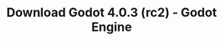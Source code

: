 ---
# Generated by /tools/generators/src/download_archive_generator !!! do not edit by hand !!!
title: 'Download Godot 4.0.3 (rc2) - Godot Engine'
type: 'download/archive'
name: '4.0.3'
flavor: 'rc2'
release_date: '2023-05-12T03:00:00-00:00'
release_notes: 'article/release-candidate-godot-4-0-3-rc-2/'
primaryPlatforms:
  - 'android.apk'
  - 'linux.64'
  - 'macos.universal'
  - 'windows.64'
  - 'web'
  - 'templates'
links:
  android.apk:
    name: 'android.apk'
    title: 'Android'
    caption: 'APK Universal (ARM64 + ARMv7 + x86_64 + x86)'
    tags:
      - 'APK download'
      - 'ARM64/v7'
      - 'x86 (64 & 32 bit)'
    hosts:
      github_builds:
        regular: 'https://github.com/godotengine/godot-builds/releases/download/4.0.3-rc2/Godot_v4.0.3-rc2_android_editor.apk'
        mono: '#'
      github:
        regular: 'https://github.com/godotengine/godot/releases/download/4.0.3-rc2/Godot_v4.0.3-rc2_android_editor.apk'
        mono: '#'
  linux.64:
    name: 'linux.64'
    title: 'Linux'
    caption: 'Padrão (x86_64)'
    tags:
      - '64 bit'
    hosts:
      github_builds:
        regular: 'https://github.com/godotengine/godot-builds/releases/download/4.0.3-rc2/Godot_v4.0.3-rc2_linux.x86_64.zip'
        mono: 'https://github.com/godotengine/godot-builds/releases/download/4.0.3-rc2/Godot_v4.0.3-rc2_mono_linux_x86_64.zip'
      github:
        regular: 'https://github.com/godotengine/godot/releases/download/4.0.3-rc2/Godot_v4.0.3-rc2_linux.x86_64.zip'
        mono: 'https://github.com/godotengine/godot/releases/download/4.0.3-rc2/Godot_v4.0.3-rc2_mono_linux_x86_64.zip'
  macos.universal:
    name: 'macos.universal'
    title: 'macOS'
    caption: 'Universal (x86_64 + Silício da Apple)'
    tags:
      - 'Intel/Apple Silicon'
      - '64 bit'
    hosts:
      github_builds:
        regular: 'https://github.com/godotengine/godot-builds/releases/download/4.0.3-rc2/Godot_v4.0.3-rc2_macos.universal.zip'
        mono: 'https://github.com/godotengine/godot-builds/releases/download/4.0.3-rc2/Godot_v4.0.3-rc2_mono_macos.universal.zip'
      github:
        regular: 'https://github.com/godotengine/godot/releases/download/4.0.3-rc2/Godot_v4.0.3-rc2_macos.universal.zip'
        mono: 'https://github.com/godotengine/godot/releases/download/4.0.3-rc2/Godot_v4.0.3-rc2_mono_macos.universal.zip'
  windows.64:
    name: 'windows.64'
    title: 'Windows'
    caption: 'Padrão (x86_64)'
    tags:
      - '64 bit'
    hosts:
      github_builds:
        regular: 'https://github.com/godotengine/godot-builds/releases/download/4.0.3-rc2/Godot_v4.0.3-rc2_win64.exe.zip'
        mono: 'https://github.com/godotengine/godot-builds/releases/download/4.0.3-rc2/Godot_v4.0.3-rc2_mono_win64.zip'
      github:
        regular: 'https://github.com/godotengine/godot/releases/download/4.0.3-rc2/Godot_v4.0.3-rc2_win64.exe.zip'
        mono: 'https://github.com/godotengine/godot/releases/download/4.0.3-rc2/Godot_v4.0.3-rc2_mono_win64.zip'
  web:
    name: 'web'
    title: 'Editor Web'
    caption: ''
    tags:
      - 'Self-hosted'
      - 'Cross-platform'
    hosts:
      github_builds:
        regular: 'https://github.com/godotengine/godot-builds/releases/download/4.0.3-rc2/Godot_v4.0.3-rc2_web_editor.zip'
        mono: '#'
      github:
        regular: 'https://github.com/godotengine/godot/releases/download/4.0.3-rc2/Godot_v4.0.3-rc2_web_editor.zip'
        mono: '#'
  linux.arm64:
    name: 'linux.arm64'
    title: 'Linux'
    caption: 'Padrão (ARM64)'
    tags:
      - 'ARM64'
      - '64 bit'
    hosts:
      github_builds:
        regular: 'https://github.com/godotengine/godot-builds/releases/download/4.0.3-rc2/Godot_v4.0.3-rc2_linux.arm64.zip'
        mono: 'https://github.com/godotengine/godot-builds/releases/download/4.0.3-rc2/Godot_v4.0.3-rc2_mono_linux_arm64.zip'
      github:
        regular: 'https://github.com/godotengine/godot/releases/download/4.0.3-rc2/Godot_v4.0.3-rc2_linux.arm64.zip'
        mono: 'https://github.com/godotengine/godot/releases/download/4.0.3-rc2/Godot_v4.0.3-rc2_mono_linux_arm64.zip'
  linux.32:
    name: 'linux.32'
    title: 'Linux'
    caption: 'Padrão (x86)'
    tags:
      - '32 bit'
    hosts:
      github_builds:
        regular: 'https://github.com/godotengine/godot-builds/releases/download/4.0.3-rc2/Godot_v4.0.3-rc2_linux.x86_32.zip'
        mono: 'https://github.com/godotengine/godot-builds/releases/download/4.0.3-rc2/Godot_v4.0.3-rc2_mono_linux_x86_32.zip'
      github:
        regular: 'https://github.com/godotengine/godot/releases/download/4.0.3-rc2/Godot_v4.0.3-rc2_linux.x86_32.zip'
        mono: 'https://github.com/godotengine/godot/releases/download/4.0.3-rc2/Godot_v4.0.3-rc2_mono_linux_x86_32.zip'
  linux.arm32:
    name: 'linux.arm32'
    title: 'Linux'
    caption: 'Padrão (ARM32)'
    tags:
      - 'ARM32'
      - '32 bit'
    hosts:
      github_builds:
        regular: 'https://github.com/godotengine/godot-builds/releases/download/4.0.3-rc2/Godot_v4.0.3-rc2_linux.arm32.zip'
        mono: 'https://github.com/godotengine/godot-builds/releases/download/4.0.3-rc2/Godot_v4.0.3-rc2_mono_linux_arm32.zip'
      github:
        regular: 'https://github.com/godotengine/godot/releases/download/4.0.3-rc2/Godot_v4.0.3-rc2_linux.arm32.zip'
        mono: 'https://github.com/godotengine/godot/releases/download/4.0.3-rc2/Godot_v4.0.3-rc2_mono_linux_arm32.zip'
  windows.32:
    name: 'windows.32'
    title: 'Windows'
    caption: 'Padrão (x86)'
    tags:
      - '32 bit'
    hosts:
      github_builds:
        regular: 'https://github.com/godotengine/godot-builds/releases/download/4.0.3-rc2/Godot_v4.0.3-rc2_win32.exe.zip'
        mono: 'https://github.com/godotengine/godot-builds/releases/download/4.0.3-rc2/Godot_v4.0.3-rc2_mono_win32.zip'
      github:
        regular: 'https://github.com/godotengine/godot/releases/download/4.0.3-rc2/Godot_v4.0.3-rc2_win32.exe.zip'
        mono: 'https://github.com/godotengine/godot/releases/download/4.0.3-rc2/Godot_v4.0.3-rc2_mono_win32.zip'
  aar_library:
    name: 'aar_library'
    title: 'Biblioteca de AAR'
    caption: ''
    tags:
      - 'Android plugins'
      - 'Java'
      - 'Kotlin'
    hosts:
      github_builds:
        regular: 'https://github.com/godotengine/godot-builds/releases/download/4.0.3-rc2/godot-lib.4.0.3.rc2.template_release.aar'
        mono: '#'
      github:
        regular: 'https://github.com/godotengine/godot/releases/download/4.0.3-rc2/godot-lib.4.0.3.rc2.template_release.aar'
        mono: '#'
  templates:
    name: 'templates'
    title: 'Modelos de exportação'
    caption: ''
    tags:
      - 'Utilizado para exportar os seus jogos para todas as plataformas suportadas'
    hosts:
      github_builds:
        regular: 'https://github.com/godotengine/godot-builds/releases/download/4.0.3-rc2/Godot_v4.0.3-rc2_export_templates.tpz'
        mono: 'https://github.com/godotengine/godot-builds/releases/download/4.0.3-rc2/Godot_v4.0.3-rc2_mono_export_templates.tpz'
      github:
        regular: 'https://github.com/godotengine/godot/releases/download/4.0.3-rc2/Godot_v4.0.3-rc2_export_templates.tpz'
        mono: 'https://github.com/godotengine/godot/releases/download/4.0.3-rc2/Godot_v4.0.3-rc2_mono_export_templates.tpz'
---